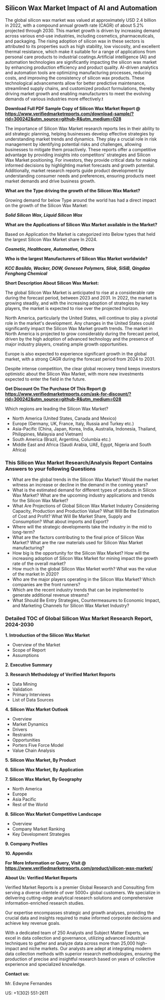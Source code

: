 <h2>Silicon Wax Market Impact of AI and Automation</h2>The global silicon wax market was valued at approximately USD 2.4 billion in 2022, with a compound annual growth rate (CAGR) of about 5.2% projected through 2030. This market growth is driven by increasing demand across various end-use industries, including cosmetics, pharmaceuticals, and packaging. The rising adoption of silicon wax in these sectors is attributed to its properties such as high stability, low viscosity, and excellent thermal resistance, which make it suitable for a range of applications from personal care products to industrial coatings.Artificial intelligence (AI) and automation technologies are significantly impacting the silicon wax market by enhancing production efficiency and product quality. AI-driven analytics and automation tools are optimizing manufacturing processes, reducing costs, and improving the consistency of silicon wax products. These technological advancements allow for better predictive maintenance, streamlined supply chains, and customized product formulations, thereby driving market growth and enabling manufacturers to meet the evolving demands of various industries more effectively.t</p><p id="" class=""><strong>Download Full PDF Sample Copy of Silicon Wax Market Report @ <a href="https://www.verifiedmarketreports.com/download-sample/?rid=300242&utm_source=github-R&utm_medium=028" target="_blank">https://www.verifiedmarketreports.com/download-sample/?rid=300242&utm_source=github-R&utm_medium=028</a></strong></p><p>The importance of&nbsp;Silicon Wax Market research reports lies in their ability to aid strategic planning, helping businesses develop effective strategies by understanding market trends and dynamics. They play a crucial role in risk management by identifying potential risks and challenges, allowing businesses to mitigate them proactively. These reports offer a competitive advantage by providing insights into competitors' strategies and Silicon Wax Market positioning. For investors, they provide critical data for making informed decisions by highlighting market forecasts and growth potential. Additionally, market research reports guide product development by understanding consumer needs and preferences, ensuring products meet market demands and drive business growth.</p><p><strong>What are the&nbsp;Type driving the growth of the Silicon Wax Market?</strong></p><p id="" class="">Growing demand for below Type around the world has had a direct impact on the growth of the Silicon Wax Market:</p><em><strong>Solid Silicon Wax, Liquid Silicon Wax</strong></em></p><strong>What are the&nbsp;Applications&nbsp;of Silicon Wax Market available in the Market?</strong></p><p id="" class="">Based on Application the Market is categorized into Below types that held the largest Silicon Wax Market share In 2024.</p><em><strong>Cosmetic, Healthcare, Automotive, Others</strong></em></p><strong>Who is the largest Manufacturers of Silicon Wax Market worldwide?</strong></p><p><em><strong>KCC Basildo, Wacker, DOW, Genesee Polymers, Silok, SiSiB, Qingdao Fenghong Chemical</strong></em></p><p id="" class=""><strong>Short Description About Silicon Wax Market:</strong></p><p>The global Silicon Wax Market is anticipated to rise at a considerable rate during the forecast period, between 2023 and 2031. In 2022, the market is growing steadily, and with the increasing adoption of strategies by key players, the market is expected to rise over the projected horizon.</p><p>North America, particularly the United States, will continue to play a pivotal role in the market's development. Any changes in the United States could significantly impact the Silicon Wax Market growth trends. The market in North America is projected to grow considerably during the forecast period, driven by the high adoption of advanced technology and the presence of major industry players, creating ample growth opportunities.</p><p>Europe is also expected to experience significant growth in the global market, with a strong CAGR during the forecast period from 2024 to 2031.</p><p>Despite intense competition, the clear global recovery trend keeps investors optimistic about the Silicon Wax Market, with more new investments expected to enter the field in the future.</p><p id="" class=""><strong>Get Discount On The Purchase Of This Report @ <a href="https://www.verifiedmarketreports.com/ask-for-discount/?rid=300242&utm_source=github-R&utm_medium=028" target="_blank">https://www.verifiedmarketreports.com/ask-for-discount/?rid=300242&utm_source=github-R&utm_medium=028</a></strong></p>Which regions are leading the Silicon Wax Market?</p><ul><li>North America (United States, Canada and Mexico)</li><li>Europe (Germany, UK, France, Italy, Russia and Turkey etc.)</li><li>Asia-Pacific (China, Japan, Korea, India, Australia, Indonesia, Thailand, Philippines, Malaysia and Vietnam)</li><li>South America (Brazil, Argentina, Columbia etc.)</li><li>Middle East and Africa (Saudi Arabia, UAE, Egypt, Nigeria and South Africa)</li></ul><h3 id="" class="">This Silicon Wax Market Research/Analysis Report Contains Answers to your following Questions</h3><ul><li>What are the global trends in the Silicon Wax Market? Would the market witness an increase or decline in the demand in the coming years?</li><li>What is the estimated demand for different types of products in Silicon Wax Market? What are the upcoming industry applications and trends for the Silicon Wax Market?</li><li>What Are Projections of Global Silicon Wax Market Industry Considering Capacity, Production and Production Value? What Will Be the Estimation of Cost and Profit? What Will Be Market Share, Supply and Consumption? What about imports and Export?</li><li>Where will the strategic developments take the industry in the mid to long-term?</li><li>What are the factors contributing to the final price of Silicon Wax Market? What are the raw materials used for Silicon Wax Market manufacturing?</li><li>How big is the opportunity for the Silicon Wax Market? How will the increasing adoption of Silicon Wax Market for mining impact the growth rate of the overall market?</li><li>How much is the global Silicon Wax Market worth? What was the value of the market In 2020?</li><li>Who are the major players operating in the Silicon Wax Market? Which companies are the front runners?</li><li>Which are the recent industry trends that can be implemented to generate additional revenue streams?</li><li>What Should Be Entry Strategies, Countermeasures to Economic Impact, and Marketing Channels for Silicon Wax Market Industry?</li></ul><h3 id="" class="">Detailed TOC of Global Silicon Wax Market Research Report, 2024-2030</h3><p id="" class=""><strong>1. Introduction of the Silicon Wax Market</strong></p><ul><li>Overview of the Market</li><li>Scope of Report</li><li>Assumptions</li></ul><p id="" class=""><strong>2. Executive Summary</strong></p><p id="" class=""><strong>3. Research Methodology of Verified Market Reports</strong></p><ul><li>Data Mining</li><li>Validation</li><li>Primary Interviews</li><li>List of Data Sources</li></ul><p id="" class=""><strong>4. Silicon Wax Market Outlook</strong></p><ul><li>Overview</li><li>Market Dynamics</li><li>Drivers</li><li>Restraints</li><li>Opportunities</li><li>Porters Five Force Model</li><li>Value Chain Analysis</li></ul><p id="" class=""><strong>5. Silicon Wax Market, By Product</strong></p><p id="" class=""><strong>6. Silicon Wax Market, By Application</strong></p><p id="" class=""><strong>7. Silicon Wax Market, By Geography</strong></p><ul><li>North America</li><li>Europe</li><li>Asia Pacific</li><li>Rest of the World</li></ul><p id="" class=""><strong>8. Silicon Wax Market Competitive Landscape</strong></p><ul><li>Overview</li><li>Company Market Ranking</li><li>Key Development Strategies</li></ul><p id="" class=""><strong>9. Company Profiles</strong></p><p id="" class=""><strong>10. Appendix</strong></p><p id="" class=""><strong>For More Information or Query, Visit @ <a href="https://www.verifiedmarketreports.com/product/silicon-wax-market/" target="_blank">https://www.verifiedmarketreports.com/product/silicon-wax-market/</a></strong></p><p id="" class=""><strong>About Us: Verified Market Reports</strong></p><p id="" class="">Verified Market Reports is a premier Global Research and Consulting firm serving a diverse clientele of over 5000+ global customers. We specialize in delivering cutting-edge analytical research solutions and comprehensive information-enriched research studies.</p><p id="" class="">Our expertise encompasses strategic and growth analyses, providing the crucial data and insights required to make informed corporate decisions and achieve key revenue goals.</p><p id="" class="">With a dedicated team of 250 Analysts and Subject Matter Experts, we excel in data collection and governance, utilizing advanced industrial techniques to gather and analyze data across more than 25,000 high-impact and niche markets. Our analysts are adept at integrating modern data collection methods with superior research methodologies, ensuring the production of precise and insightful research based on years of collective experience and specialized knowledge.</p><p id="" class=""><strong>Contact us:</strong></p><p id="" class="">Mr. Edwyne Fernandes</p><p id="" class="">US: +1(302) 551-2611</p>